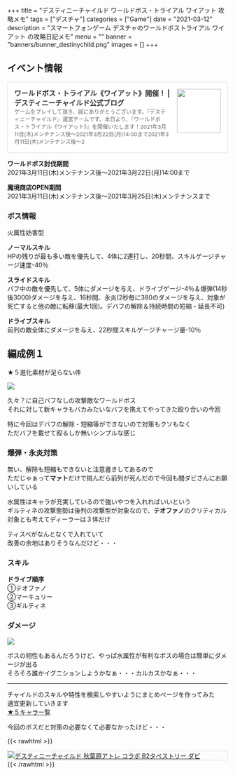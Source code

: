 +++
title = "デスティニーチャイルド ワールドボス・トライアル ワイアット 攻略メモ"
tags = ["デスチャ"]
categories = ["Game"]
date = "2021-03-12"
description = "スマートフォンゲーム デスチャのワールドボストライアル ワイアット の攻略日記メモ"
menu = ""
banner = "banners/bunner_destinychild.png"
images = []
+++

<!--more-->

## イベント情報
<div class="blogcardfu" style="width:auto;max-width:9999px;border:1px solid #E0E0E0;border-radius:3px;margin:10px 0;padding:15px;line-height:1.4;text-align:left;background:#FFFFFF;"><a href="http://blog.destiny-child.jp/archives/28332617.html" target="_blank" style="display:block;text-decoration:none;"><span class="blogcardfu-image" style="float:right;width:100px;padding:0 0 0 10px;margin:0 0 5px 5px;"><img src="https://images.weserv.nl/?w=100&url=ssl:livedoor.blogimg.jp/destinychild/imgs/c/6/c6160305.jpg" width="100" style="width:100%;height:auto;max-height:100px;min-width:0;border:0 none;margin:0;"></span><br style="display:none"><span class="blogcardfu-title" style="font-size:112.5%;font-weight:700;color:#333333;margin:0 0 5px 0;">ワールドボス・トライアル《ワイアット》開催！ | デスティニーチャイルド公式ブログ</span><br><span class="blogcardfu-content" style="font-size:87.5%;font-weight:400;color:#666666;">ゲームをプレイして頂き、誠にありがとうございます。『デスティニーチャイルド』運営チームです。本日より、『ワールドボス・トライアル《ワイアット》』を開催いたします！2021年3月11日(木)メンテナンス後～2021年3月22日(月)14:00まで2021年3月11日(木)メンテナンス後～2</span><br><span style="clear:both;display:block;overflow:hidden;height:0;">&nbsp;</span></a></div>

**ワールドボス討伐期間**  
2021年3月11日(木)メンテナンス後～2021年3月22日(月)14:00まで  

**魔境商店OPEN期間**  
2021年3月11日(木)メンテナンス後～2021年3月25日(木)メンテナンスまで  

### ボス情報
火属性妨害型  

**ノーマルスキル**  
HPの残りが最も多い敵を優先して、4体に2連打し、20秒間、スキルゲージチャージ速度-40％  

**スライドスキル**  
バフ中の敵を優先して、5体にダメージを与え、ドライブゲージ-4％＆爆弾(14秒後3000)ダメージを与え、16秒間、永炎(2秒毎に380のダメージを与え、対象が死亡すると他の敵に転移(最大1回)。デバフの解除＆持続時間の短縮・延長不可)  

**ドライブスキル**  
前列の敵全体にダメージを与え、22秒間スキルゲージチャージ量-10％

## 編成例１  
★５進化素材が足らない件  

<img src="/images/2021/destiny-child-wb/wb19-1.png" />  

久々？に自己バフなしの攻撃敵なワールドボス  
それに対して新キャラもバカみたいなバフを携えてやってきた殴り合いの今回  

特に今回はデバフの解除・短縮等ができないので対策もクソもなく  
ただバフを載せて殴るしか無いシンプルな感じ  

### 爆弾・永炎対策
無い、解除も短縮もできないと注意書きしてあるので  
ただじゃぁって**マァト**だけで挑んだら前列が死んだので今回も闇ダビさんにお願いしている  


水属性はキャラが充実しているので強いやつを入れればいいという  
ギルティネの攻撃態勢は後列の攻撃型が対象なので、**テオファノ**のクリティカル対象とも考えてディーラーは３体だけ  

ティスベがなんとなくで入れていて  
改善の余地はありそうなんだけど・・・  

### スキル  

**ドライブ順序**  
①テオファノ  
②マーキュリー  
③ギルティネ  

### ダメージ  
<img src="/images/2021/destiny-child-wb/wb19-2.png" />  

ボスの相性もあるんだろうけど、やっぱ水属性が有利なボスの場合は簡単にダメージが出る  
そろそろ誰かイグニションしようかなぁ・・・カルカスかなぁ・・・  

---

チャイルドのスキルや特性を検索しやすいようにまとめページを作ってみた  
適宜更新していきます  
[★５キャラ一覧](https://www.notion.so/ed1d9f6b35ff4cb5a8d99958154ea910?v=86b0f17388a74116b8591a7a0f649ff5)  

今回のボスだと対策の必要なくて必要なかったけど・・・  

{{< rawhtml >}} 
<div style="border: dashed 1px #ccc;">
<a href="http://www.amazon.co.jp/exec/obidos/ASIN/B07H3319GX/sinokyoufu-22/ref=nosim/" name="amazletlink" target="_blank"><img src="https://images-fe.ssl-images-amazon.com/images/I/51MxXwUpZWL._SL160_.jpg" alt="デスティニーチャイルド 秋葉原アトレ コラボ B2タペストリー ダビ" style="border: none;" /></a>
</div>
{{< /rawhtml >}}
